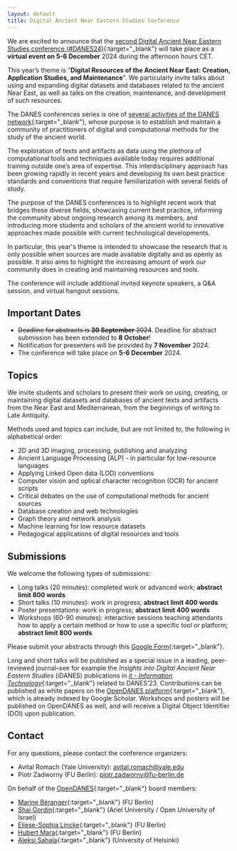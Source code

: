 ```yaml
---
layout: default
title: Digital Ancient Near Eastern Studies Conference
---
```


We are excited to announce that the [second Digital Ancient Near Eastern Studies conference (#DANES24)](https://digitalpasts.github.io/DANES2024/){:target="_blank"} will take place as a **virtual event on 5-6 December** 2024 during the afternoon hours CET.

This year’s theme is "**Digital Resources of the Ancient Near East: Creation, Application Studies, and Maintenance**". We particularly invite talks about using and expanding digital datasets and databases related to the ancient Near East, as well as talks on the creation, maintenance, and development of such resources.

The DANES conferences series is one of [several activities of the DANES network](https://opendanes.org/pages/Digital%20Ancient%20Near%20Eastern%20Studies%20-%20A%20Transition%20to%20Arts%20and%20Crafts.html){:target="_blank"}, whose purpose is to establish and maintain a community of practitioners of digital and computational methods for the study of the ancient world.

The exploration of texts and artifacts as data using the plethora of computational tools and techniques available today requires additional training outside one’s area of expertise. This interdisciplinary approach has been growing rapidly in recent years and developing its own best practice standards and conventions that require familiarization with several fields of study.

The purpose of the DANES conferences is to highlight recent work that bridges these diverse fields, showcasing current best practice, informing the community about ongoing research among its members, and introducing more students and scholars of the ancient world to innovative approaches made possible with current technological developments.

In particular, this year's theme is intended to showcase the research that is only possible when sources are made available digitally and as openly as possible. It also aims to highlight the increasing amount of work our community does in creating and maintaining resources and tools.

The conference will include additional invited keynote speakers, a Q&A session, and virtual hangout sessions.

## Important Dates

* <del>Deadline for abstracts is **30 September** 2024</del>. Deadline for abstract submission has been extended to **8 October**!
* Notification for presenters will be provided by **7 November** 2024.
* The conference will take place on **5-6 December** 2024.

## Topics

We invite students and scholars to present their work on using, creating, or maintaining digital datasets and databases of ancient texts and artifacts from the Near East and Mediterranean, from the beginnings of writing to Late Antiquity.

Methods used and topics can include, but are not limited to, the following in alphabetical order:

* 2D and 3D imaging, processing, publishing and analyzing
* Ancient Language Processing (ALP) - in particular for low-resource languages
* Applying Linked Open data (LOD) conventions
* Computer vision and optical character recognition (OCR) for ancient scripts
* Critical debates on the use of computational methods for ancient sources
* Database creation and web technologies
* Graph theory and network analysis
* Machine learning for low resource datasets
* Pedagogical applications of digital resources and tools

## Submissions

We welcome the following types of submissions:

* Long talks (20 minutes): completed work or advanced work; **abstract limit 800 words**
* Short talks (10 minutes): work in progress; **abstract limit 400 words**
* Poster presentations: work in progress; **abstract limit 400 words**
* Workshops (60-90 minutes): interactive sessions teaching attendants how to apply a certain method or how to use a specific tool or platform; **abstract limit 800 words**

Please submit your abstracts through this [Google Form](https://forms.gle/4VEcDvsEQdPU8TvP8){:target="_blank"}.

Long and short talks will be published as a special issue in a leading, peer-reviewed journal–see for example the _Insights into Digital Ancient Near Eastern Studies_ (iDANES) publications in [*it - Information Technology*](https://www.degruyter.com/journal/key/itit/0/0/html){:target="_blank"} related to DANES’23. Contributions can be published as white papers on the [OpenDANES platform](https://opendanes.org/index.html){:target="_blank"}, which is already indexed by Google Scholar. Workshops and posters will be published on OpenDANES as well, and will receive a Digital Object Identifier (DOI) upon publication.

## Contact

For any questions, please contact the conference organizers:

* Avital Romach (Yale University): [avital.romach@yale.edu](mailto:avital.romach@yale.edu)
* Piotr Zadworny (FU Berlin): [piotr.zadworny@fu-berlin.de](mailto:p.zadworny@fu-berlin.de)

On behalf of the [OpenDANES](https://opendanes.org/nav/about.html#editorial-board){:target="_blank"} board members:

* [Marine Béranger](https://orcid.org/0009-0008-6897-4537){:target="_blank"} (FU Berlin)
* [Shai Gordin](https://orcid.org/0000-0002-8359-382X){:target="_blank"} (Ariel University / Open University of Israel)
* [Eliese-Sophia Lincke](https://www.wikidata.org/wiki/Q115792216){:target="_blank"} (FU Berlin)
* [Hubert Mara](https://orcid.org/0000-0002-2004-4153){:target="_blank"} (FU Berlin)
* [Aleksi Sahala](https://orcid.org/0000-0002-4255-3872){:target="_blank"} (University of Helsinki)

<!-- ---------------------------

In recent decades, the rich cultural heritage of the Near East is undergoing a digital revolution. Comprehensive online repositories have made the digital publishing of artefacts in 2D images, interactive 3D models, as well as text editions, a more sustainable common practice. Furthermore, computational analyses of ancient Near Eastern artefacts, texts and art, are starting to become more prevalent, applying quantitative analyses, natural language processing (NLP) or machine learning (ML), to answer questions about these complex ancient civilizations.

The conference, Computational Perspectives on Ancient Near Eastern Literature, Art and Material Culture, aims to establish a professional network for Digital Ancient Near Eastern Studies (DANES). This will consolidate the successes of recent initiatives led by different research centers, and discuss how best to integrate computational approaches and digital humanities research for ancient Near Eastern texts, art and artefacts. Lastly, we will Incorporate into these discussions a critical perspective on the use of computational methods for text analysis, as well the visual analysis of ancient Near Eastern objects. This conference will include invited long and short talks, an in retrospect section, and poster presentations.

We invite students and scholars to present their original papers in the conference, either remotely or in person, on the application of one or more of the following methodologies and issues:

- Applying linked open data (LOD) conventions
- 2D and 3D imaging
- Machine learning for low resource datasets
- Computational text analysis and natural language processing (NLP)
- Computer vision and optical character recognition (OCR)
- Critical debates on the use of computational methods for ancient sources

## Submissions

We welcome the following types of submissions:
- Long talks (20 minutes): completed work or advanced work; abstract limit 800 words
- Short talks (10 minutes): work in progress; abstract limit 400 words
- Poster presentations: work in progress; abstract limit 400 words
- Workshops (60-90 minutes): interactive sessions teaching attendants how to apply a certain method or how to use a specific tool or platform; abstract limit 800 words -->



<!-- ## Program

To be announced... -->

<!-- ## When and Where

5-6 December 2024, online event.
More details will follow! -->

<!-- ## Links

To be updated...
 -->
